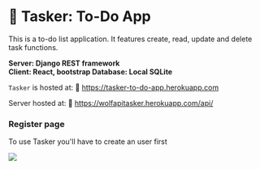 # :memo: Tasker: To-Do App
This is a to-do list application. It features create, read, update and delete task functions.

**Server: Django REST framework  
Client: React, bootstrap
Database: Local SQLite**

`Tasker` is hosted at:
:link: https://tasker-to-do-app.herokuapp.com

Server hosted at:
:link: https://wolfapitasker.herokuapp.com/api/


### Register page
To use Tasker you'll have to create an user first

![](https://github.com/JS-Wolf/todo_app/blob/master/images/register.PNG)
